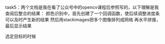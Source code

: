 task5：两个文档是我在看了公众号中的opencv课程后参照写的，以下理解是我查阅后整合的结果：
颜色识别中，首先创建了一个回调函数，使后续调整进度条可以及时产生新的结果
然后用stackimages把多个图像排列成网格
再水平拼接，最后显示结果

选定目标的时候
